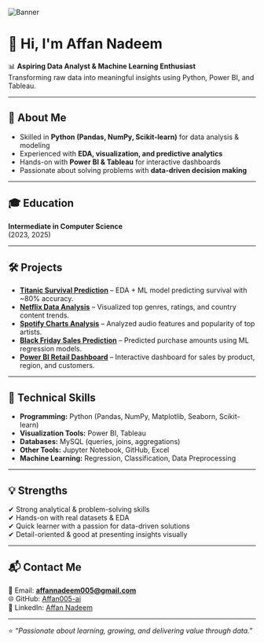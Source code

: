 
![Banner](AffanNadeem_20250917_210514_0000.png)


# 👋 Hi, I'm Affan Nadeem  

📊 **Aspiring Data Analyst & Machine Learning Enthusiast**  
Transforming raw data into meaningful insights using Python, Power BI, and Tableau.  

---

## 🚀 About Me  
- Skilled in **Python (Pandas, NumPy, Scikit-learn)** for data analysis & modeling  
- Experienced with **EDA, visualization, and predictive analytics**  
- Hands-on with **Power BI & Tableau** for interactive dashboards  
- Passionate about solving problems with **data-driven decision making**  

---

## 🎓 Education  
**Intermediate in Computer Science**  
(2023, 2025)  

---

## 🛠️ Projects  

- **[Titanic Survival Prediction](https://github.com/Affan005-ai/Titanic-EDA-ML)** – EDA + ML model predicting survival with ~80% accuracy.  
- **[Netflix Data Analysis](https://github.com/Affan005-ai/Netflix-EDA)** – Visualized top genres, ratings, and country content trends.  
- **[Spotify Charts Analysis](https://github.com/Affan005-ai/Spotify-EDA)** – Analyzed audio features and popularity of top artists.  
- **[Black Friday Sales Prediction](https://github.com/Affan005-ai/Black-Friday-Sales)** – Predicted purchase amounts using ML regression models.  
- **[Power BI Retail Dashboard](https://github.com/Affan005-ai/PowerBI-Retail-Sales)** – Interactive dashboard for sales by product, region, and customers.  

---

## 🧰 Technical Skills  
- **Programming:** Python (Pandas, NumPy, Matplotlib, Seaborn, Scikit-learn)  
- **Visualization Tools:** Power BI, Tableau  
- **Databases:** MySQL (queries, joins, aggregations)  
- **Other Tools:** Jupyter Notebook, GitHub, Excel  
- **Machine Learning:** Regression, Classification, Data Preprocessing  

---

## 💡 Strengths  
✔ Strong analytical & problem-solving skills  
✔ Hands-on with real datasets & EDA  
✔ Quick learner with a passion for data-driven solutions  
✔ Detail-oriented & good at presenting insights visually  

---

## 📬 Contact Me  
📧 Email: **affannadeem005@gmail.com**  
🌐 GitHub: [Affan005-ai](https://github.com/Affan005-ai)  
💼 LinkedIn: [Affan Nadeem](https://www.linkedin.com/in/affan-nadeem-801b21375/)  

---

⭐️ _“Passionate about learning, growing, and delivering value through data.”_
